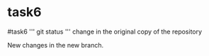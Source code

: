 # task6
#task6
'''
git status
'''
change in the original copy of the repository

New changes in the new branch.
